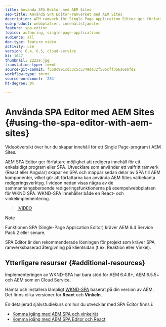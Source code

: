 ```yaml
---
title: Använda SPA Editor med AEM Sites
seo-title: Använda SPA Editor-ramverket med AEM Sites
description: AEM ramverk för Single Page Application Editor ger författare möjlighet att redigera innehåll för ett Single Page-program eller -SPA. Utvecklare som använder antingen React- eller Angular-ramverket skapar en SPA och mappar sedan delar av SPA till AEM komponenter, vilket gör att författarna kan använda AEM Sites välbekanta redigeringsverktyg.
sub-product: webbplatser, innehållstjänster
feature: spa-editor
topics: authoring, single-page-applications
audience: all
doc-type: feature video
activity: use
version: 6.4, 6.5, cloud-service
kt: 1047
thumbnail: 22229.jpg
translation-type: tm+mt
source-git-commit: f568c991cd33c5c5349da32f505cff356a6ebfd2
workflow-type: tm+mt
source-wordcount: '284'
ht-degree: 0%

---
```



# Använda SPA Editor med AEM Sites {#using-the-spa-editor-with-aem-sites}

Videoöversikt över hur du skapar innehåll för ett Single Page-program i AEM Sites.

AEM SPA Editor ger författare möjlighet att redigera innehåll för ett enkelsidigt program eller SPA. Utvecklare som använder ett valfritt ramverk (React eller Angular) skapar en SPA och mappar sedan delar av SPA till AEM komponenter, vilket gör att författarna kan använda AEM Sites välbekanta redigeringsverktyg. I videon nedan visas några av de sammanhangsberoende redigeringsfunktionerna på exempelwebbplatsen för WKND SPA. WKND-SPA innehåller både en React- och vinkelimplementering.

>[!VIDEO](https://video.tv.adobe.com/v/22229?quality=12&learn=on)

>[!NOTE]
>
> Funktionen SPA (Single-Page Application Editor) kräver AEM 6.4 Service Pack 2 eller senare.
>
> SPA Editor är den rekommenderade lösningen för projekt som kräver SPA ramverksbaserad återgivning på klientsidan (t.ex. Reaktion eller Vinkel).

## Ytterligare resurser {#additional-resources}

Implementeringen av WKND-SPA har bara stöd för AEM 6.4.8+, AEM 6.5.5+ och AEM som en Cloud Service.

Hämta och installera lämpligt [WKND-SPA](https://github.com/adobe/aem-guides-wknd-spa/releases) baserat på din version av AEM. Det finns olika versioner för **React** och **Vinkeln**.

En detaljerad självstudiekurs om hur du utvecklar med SPA Editor finns i:

* [Komma igång med AEM SPA och vinkelrät](https://docs.adobe.com/content/help/en/experience-manager-learn/spa-angular-tutorial/overview.html)
* [Komma igång med AEM SPA Editor och React](https://docs.adobe.com/content/help/en/experience-manager-learn/spa-react-tutorial/overview.html)
